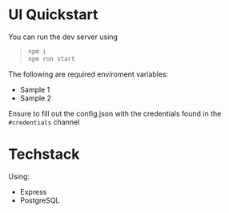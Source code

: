 # UI Quickstart

You can run the dev server using 
>```sh
>npm i
>npm run start
>```

The following are required enviroment variables:
- Sample 1
- Sample 2

Ensure to fill out the config.json with the credentials found in the `#credentials` channel

# Techstack

Using:
- Express
- PostgreSQL
